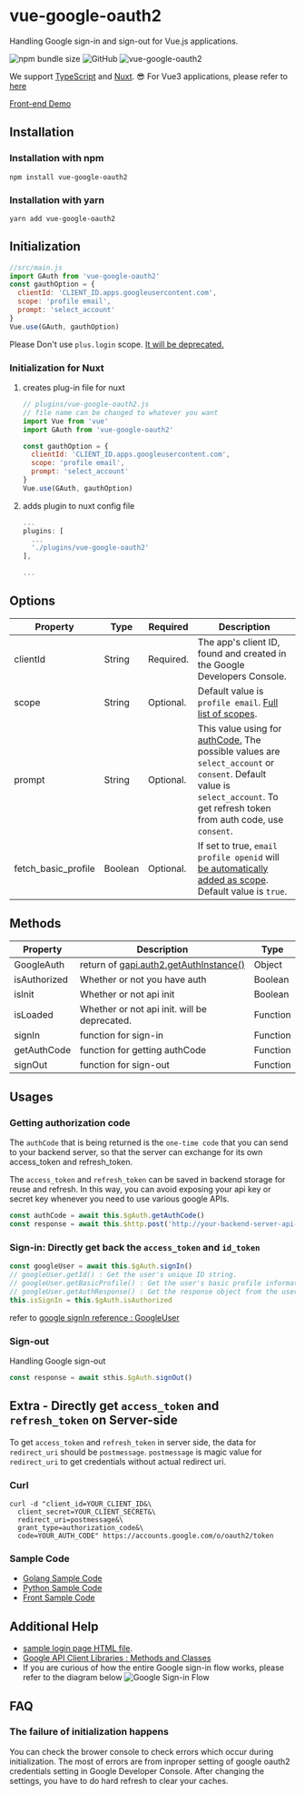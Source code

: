 # vue-google-oauth2
Handling Google sign-in and sign-out for Vue.js applications.

![npm bundle size](https://img.shields.io/bundlephobia/minzip/vue-google-oauth2.svg)
![GitHub](https://img.shields.io/github/license/guruahn/vue-google-oauth2.svg)
![vue-google-oauth2](https://img.shields.io/npm/dt/vue-google-oauth2.svg)

We support [TypeScript](https://www.typescriptlang.org/) and [Nuxt](https://ko.nuxtjs.org/). 😎 
For Vue3 applications, please refer to [here](https://github.com/guruahn/vue3-google-oauth2) 

[Front-end Demo](https://stupefied-darwin-da9533.netlify.com/)
## Installation
### Installation with npm
```
npm install vue-google-oauth2
```

### Installation with yarn
```
yarn add vue-google-oauth2
```

## Initialization
```javascript
//src/main.js
import GAuth from 'vue-google-oauth2'
const gauthOption = {
  clientId: 'CLIENT_ID.apps.googleusercontent.com',
  scope: 'profile email',
  prompt: 'select_account'
}
Vue.use(GAuth, gauthOption)

```
Please Don't use `plus.login` scope. [It will be deprecated.](https://developers.google.com/identity/sign-in/web/quick-migration-guide)

### Initialization for Nuxt
1. creates plug-in file for nuxt

	```javascript
	// plugins/vue-google-oauth2.js
	// file name can be changed to whatever you want
	import Vue from 'vue'
	import GAuth from 'vue-google-oauth2'

	const gauthOption = {
	  clientId: 'CLIENT_ID.apps.googleusercontent.com',
	  scope: 'profile email',
	  prompt: 'select_account'
	}
	Vue.use(GAuth, gauthOption)

	```

2. adds plugin to nuxt config file
	```javascript
	...
	plugins: [
	  ...
      './plugins/vue-google-oauth2'
	],

	...

	```

## Options
| Property     | Type     | Required        | Description     |
|--------------|----------|-----------------|-----------------|
| clientId     | String   | Required.       | The app's client ID, found and created in the Google Developers Console. |
| scope        | String   | Optional.       | Default value is `profile email`. [Full list of scopes](https://developers.google.com/identity/protocols/googlescopes). |
| prompt       | String   | Optional.       | This value using for [authCode.](https://developers.google.com/api-client-library/javascript/reference/referencedocs#gapiauth2offlineaccessoptions) The possible values are `select_account` or `consent`. Default value is `select_account`. To get refresh token from auth code, use `consent`.|
| fetch_basic_profile       | Boolean   | Optional.       | If set to true, `email profile openid` will [be automatically added as scope](https://developers.google.com/identity/sign-in/web/sign-in). Default value is `true`. |

## Methods
| Property     | Description        | Type     |
|--------------|--------------------|----------|
| GoogleAuth   | return of [gapi.auth2.getAuthInstance()](https://developers.google.com/identity/sign-in/web/reference#gapiauth2authresponse)   | Object |
| isAuthorized | Whether or not you have auth | Boolean  |
| isInit       | Whether or not api init | Boolean  |
| isLoaded     | Whether or not api init. will be deprecated. | Function  |
| signIn       | function for sign-in | Function  |
| getAuthCode  | function for getting authCode | Function  |
| signOut      | function for sign-out | Function  |


## Usages
### Getting authorization code
The `authCode` that is being returned is the `one-time code` that you can send to your backend server, so that the server can exchange for its own access_token and refresh_token.

The `access_token` and `refresh_token` can be saved in backend storage for reuse and refresh. In this way, you can avoid exposing your api key or secret key whenever you need to use various google APIs.

```javascript
const authCode = await this.$gAuth.getAuthCode()
const response = await this.$http.post('http://your-backend-server-api-to-use-authcode', { code: authCode, redirect_uri: 'postmessage' })
```

### Sign-in: Directly get back the `access_token` and `id_token`

```javascript
const googleUser = await this.$gAuth.signIn()
// googleUser.getId() : Get the user's unique ID string.
// googleUser.getBasicProfile() : Get the user's basic profile information.
// googleUser.getAuthResponse() : Get the response object from the user's auth session. access_token and so on
this.isSignIn = this.$gAuth.isAuthorized

```

refer to [google signIn reference : GoogleUser](https://developers.google.com/api-client-library/javascript/reference/referencedocs#googleusergetid)


### Sign-out
Handling Google sign-out
```javascript
const response = await sthis.$gAuth.signOut()
```

## Extra - Directly get `access_token` and `refresh_token` on Server-side
To get `access_token` and `refresh_token` in server side, the data for `redirect_uri` should be `postmessage`. `postmessage` is magic value for `redirect_uri` to get credentials without actual redirect uri.

### Curl
```
curl -d "client_id=YOUR_CLIENT_ID&\
  client_secret=YOUR_CLIENT_SECRET&\
  redirect_uri=postmessage&\
  grant_type=authorization_code&\
  code=YOUR_AUTH_CODE" https://accounts.google.com/o/oauth2/token
```

### Sample Code
- [Golang Sample Code](https://github.com/guruahn/vue-google-oauth2/blob/master/backend-samples/golang/main.go)
- [Python Sample Code](https://github.com/guruahn/vue-google-oauth2/blob/master/backend-samples/python/main.py)
- [Front Sample Code](https://github.com/guruahn/vue-google-oauth2-front-sample)

## Additional Help
- [sample login page HTML file](https://github.com/guruahn/vue-google-oauth2/blob/master/sample.html).
- [Google API Client Libraries : Methods and Classes](https://developers.google.com/api-client-library/javascript/reference/referencedocs)
- If you are curious of how the entire Google sign-in flow works, please refer to the diagram below
![Google Sign-in Flow](https://developers.google.com/identity/sign-in/web/server_side_code_flow.png)


## FAQ
### The failure of initialization happens
You can check the brower console to check errors which occur during initialization.
The most of errors are from inproper setting of google oauth2 credentials setting in Google Developer Console.
After changing the settings, you have to do hard refresh to clear your caches.

